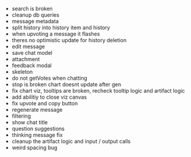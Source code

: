 - search is broken
- cleanup db queries
- message metadata
- split history  into history item and history
- when upvoting a message it flashes
- theres no optimistic update for history deletion
- edit message
- save chat model
- attachment
- feedback modal
- skeleton
- do not getVotes when chatting
- stop is broken
chart doesnt update after gen
- fix chart viz, tooltips are broken, recheck tooltip logic and artifact logic 
- add abilitiy to close viz canvas
- fix upvote and copy button
- regenerate message
- filtering 
- show chat title
- question suggestions
- thinking message fix
- cleanup the artifact logic and input / output calls
- weird spacing bug